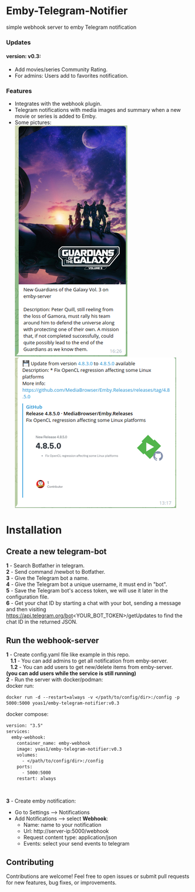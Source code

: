 # Emby-Telegram-Notifier
simple webhook server to emby Telegram notification

### Updates
#### version: v0.3:
 * Add movies/series Community Rating.
 * For admins: Users add to favorites notification.

### Features
 * Integrates with the webhook plugin.
 * Telegram notifications with media images and summary when a new movie or series is added to Emby.
 * Some pictures:<br>
 ![alt text](./pic/1.png) ![alt text](./pic/2.png)

# Installation

## Create a new telegram-bot
**1** - Search Botfather in telegram. <br>
**2** - Send command /newbot to Botfather. <br>
**3** - Give the Telegram bot a name. <br>
**4** - Give the Telegram bot a unique username, it must end in "bot". <br>
**5** - Save the Telegram bot's access token, we will use it later in the configuration file. <br>
**6** - Get your chat ID by starting a chat with your bot, sending a message and then visiting https://api.telegram.org/bot<YOUR_BOT_TOKEN>/getUpdates to find the chat ID in the returned JSON.

## Run the webhook-server
**1** - Create config.yaml file like example in this repo. <br>
&nbsp;&nbsp;&nbsp;**1.1** - You can add admins to get all notification from emby-server.<br>
&nbsp;&nbsp;&nbsp;**1.2** - You can add users to get new/delete items from emby-server.<br>
**(you can add users while the service is still running)**<br>
**2** - Run the server with docker/podman:<br>
docker run:
```
docker run -d --restart=always -v </path/to/config/dir>:/config -p 5000:5000 yoas1/emby-telegram-notifier:v0.3
```
docker compose:
```
version: "3.5"
services:
  emby-webhook:
    container_name: emby-webhook
    image: yoas1/emby-telegram-notifier:v0.3
    volumes:
      - </path/to/config/dir>:/config
    ports:
      - 5000:5000
    restart: always
```
<br>

**3** - Create emby notification:<br>
* Go to Settings --> Notifications
* Add Notifications --> select **Webhook**:
    * Name: name to your notification
    * Url: http://server-ip:5000/webhook
    * Request content type: application/json
    * Events: select your send events to telegram


## Contributing

Contributions are welcome! Feel free to open issues or submit pull requests for new features, bug fixes, or improvements.
